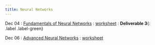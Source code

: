 ```yaml
---
title: Neural Networks
---
```


Dec 04 
: [Fundamentals of Neural Networks](https://github.com/gallettilance/Data-Science-Fundamentals/raw/main/lecture_23/23_Neural_Networks.pdf) 
  : [worksheet](https://github.com/gallettilance/Data-Science-Fundamentals/blob/main/lecture_23/worksheet_23.ipynb) 
    : **Deliverable 3**{: .label .label-green} 

Dec 06
: [Advanced Neural Networks](https://github.com/gallettilance/Data-Science-Fundamentals/raw/main/lecture_24/24_Neural_Networks.pdf) 
  : [worksheet](https://github.com/gallettilance/Data-Science-Fundamentals/blob/main/lecture_24/worksheet_24.ipynb) 
